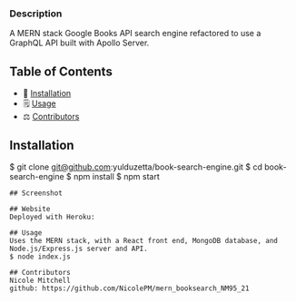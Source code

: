 
### Description 
A MERN stack Google Books API search engine refactored to use a GraphQL API built with Apollo Server. 
  
## Table of Contents 
* 🔧 [Installation](#installation)
* 🗒️ [Usage](#usage)
* ⚖️  [Contributors](#Contributors)

## Installation
$ git clone git@github.com:yulduzetta/book-search-engine.git
$ cd book-search-engine
$ npm install
$ npm start
```
## Screenshot

## Website
Deployed with Heroku:

## Usage 
Uses the MERN stack, with a React front end, MongoDB database, and Node.js/Express.js server and API.
$ node index.js
  
## Contributors
Nicole Mitchell
github: https://github.com/NicolePM/mern_booksearch_NM95_21
